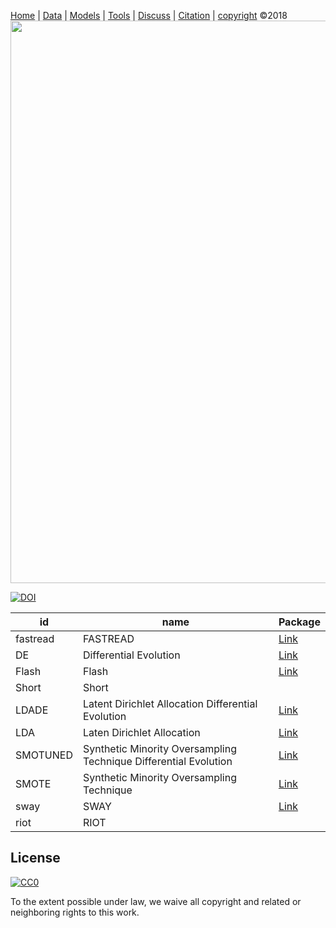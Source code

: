 [Home](http://tiny.cc/data-SE) | [Data](DATA.md) | [Models](MODELS.md) | [Tools](TOOLS.md) | [Discuss](https://github.com/ai-se/ResourcesDataDrivenSBSE/issues) | [Citation](CITATION.md) | [copyright](https://github.com/ai-se/ResourcesDataDrivenSBSE/blob/master/LICENSE.md) &copy;2018 
<br>[<img width=900 src="https://github.com/ai-se/ResourceDataDrivenSBSE/raw/master/img/banner.png">](https://github.com/ai-se/ResourcesDataDrivenSBSE)<br>


 [![DOI](https://zenodo.org/badge/116411075.svg)](https://zenodo.org/badge/latestdoi/116411075)



| id       | name                                                             | Package                                                                                                       |
|----------|------------------------------------------------------------------|---------------------------------------------------------------------------------------------------------------|
| fastread | FASTREAD                                                         | [Link](https://github.com/fastread/src)                                                                       |
| DE       | Differential Evolution                                           | [Link](https://github.com/ai-se/Smotuned_FFT/blob/master/src/DE.py)                                           |
| Flash    | Flash                                                            | [Link](https://github.com/FlashRepo)                                                                          |
| Short    | Short                                                            |                                                                                                               |
| LDADE    | Latent Dirichlet Allocation Differential Evolution               | [Link](https://github.com/ai-se/Pits_lda/blob/master/src/06-17/DE_VEM.py)                                     |
| LDA      | Laten Dirichlet Allocation                                       | [Link](http://scikit-learn.org/stable/modules/generated/sklearn.decomposition.LatentDirichletAllocation.html) |
| SMOTUNED | Synthetic Minority Oversampling Technique Differential Evolution | [Link](https://github.com/ai-se/Smote_tune)                                                                   |
| SMOTE    | Synthetic Minority Oversampling Technique                        | [Link](http://contrib.scikit-learn.org/imbalanced-learn/stable/generated/imblearn.over_sampling.SMOTE.html)   |
| sway     | SWAY                                                             | [Link](https://doi.org/10.5281/zenodo.495498)                                                                 |
| riot     | RIOT                                                             |                                                                                                               |




## License

[![CC0](http://mirrors.creativecommons.org/presskit/buttons/88x31/svg/cc-zero.svg)](https://creativecommons.org/publicdomain/zero/1.0/)

To the extent possible under law, we waive all copyright and related or neighboring rights to this work.


